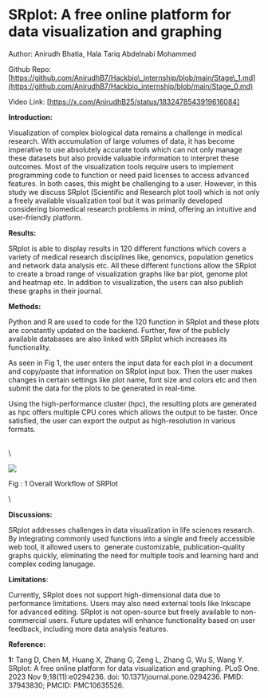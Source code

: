 # **SRplot: A free online platform for data visualization and graphing**

Author: Anirudh Bhatia, Hala Tariq Abdelnabi Mohammed

Github Repo: [https://github.com/AnirudhB7/Hackbio\_internship/blob/main/Stage\_1.md](https://github.com/AnirudhB7/Hackbio_internship/blob/main/Stage_0.md)

Video Link: [https://x.com/AnirudhB25/status/1832478543919616084]

**Introduction:**

Visualization of complex biological data remains a challenge in medical research. With accumulation of large volumes of data, it has become imperative to use absolutely accurate tools which can not only manage these datasets but also provide valuable information to interpret these outcomes. Most of the visualization tools require users to implement programming code to function or need paid licenses to access advanced features. In both cases, this might be challenging to a user. However, in this study we discuss SRplot (Scientific and Research plot tool) which is not only a freely available visualization tool but it was primarily developed considering biomedical research problems in mind, offering an intuitive and user-friendly platform. 

**Results:**

SRplot is able to display results in 120 different functions which covers a variety of medical research disciplines like, genomics, population genetics and network data analysis etc. All these different functions allow the SRplot to create a broad range of visualization graphs like bar plot, genome plot and heatmap etc. In addition to visualization, the users can also publish these graphs in their journal.

**Methods:**

Python and R are used to code for the 120 function in SRplot and these plots are constantly updated on the backend. Further, few of the publicly available databases are also linked with SRplot which increases its functionality.

As seen in Fig 1, the user enters the input data for each plot in a document and copy/paste that information on SRplot input box. Then the user makes changes in certain settings like plot name, font size and colors etc and then submit the data for the plots to be generated in real-time. 

Using the high-performance cluster (hpc), the resulting plots are generated as hpc offers multiple CPU cores which allows the output to be faster. Once satisfied, the user can export the output as high-resolution in various formats.

\
\


![](https://lh7-rt.googleusercontent.com/docsz/AD_4nXf7EMFkl2WZbC5aTVyCAKADBegqMOMGe8CNgBFFjUCaA2MIBpwcfeMv55539tDp3zIQ7cYQKdj9K1yrEg0zgstfUra39CV_umnsnI8A8XTYLpVlhKPm3c-SB31wmiNdqH2gna-FU5trtHDQbBIYNCwLfo4p?key=YFHpkukwZyPV_j0wink7jw)

Fig : 1 Overall Workflow of SRPlot

\


**Discussions:**

SRplot addresses challenges in data visualization in life sciences research. By integrating commonly used functions into a single and freely accessible web tool, it allowed users to  generate customizable, publication-quality graphs quickly, eliminating the need for multiple tools and learning hard and complex coding lanugage. 

**Limitations**:

Currently, SRplot does not support high-dimensional data due to performance limitations. Users may also need external tools like Inkscape for advanced editing. SRplot is not open-source but freely available to non-commercial users. Future updates will enhance functionality based on user feedback, including more data analysis features. 

**Reference:**

**1:** Tang D, Chen M, Huang X, Zhang G, Zeng L, Zhang G, Wu S, Wang Y. SRplot: A free online platform for data visualization and graphing. PLoS One. 2023 Nov 9;18(11):e0294236. doi: 10.1371/journal.pone.0294236. PMID: 37943830; PMCID: PMC10635526.

